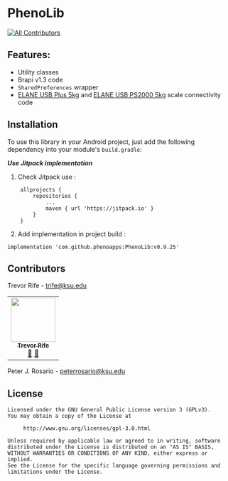 # PhenoLib
<!-- ALL-CONTRIBUTORS-BADGE:START - Do not remove or modify this section -->
[![All Contributors](https://img.shields.io/badge/all_contributors-1-orange.svg?style=flat-square)](#contributors-)
<!-- ALL-CONTRIBUTORS-BADGE:END -->

## Features:

- Utility classes
- Brapi v1.3 code
- `SharedPreferences` wrapper
- [ELANE USB Plus 5kg](http://www.elane.net/index.php?go=usb_plus5kg&category=usb_scales) and [ELANE USB PS2000 5kg](http://www.elane.net/index.php?go=usb_ps2000_5kg&category=usb_scales) scale connectivity code

## Installation

To use this library in your Android project, just add the following dependency into your module's `build.gradle`:

***Use Jitpack implementation***

1. Check Jitpack use :
```
	allprojects {
		repositories {
			...
			maven { url 'https://jitpack.io' }
		}
	}
```

2. Add implementation in project build :
```
implementation 'com.github.phenoapps:PhenoLib:v0.9.25'
```

## Contributors

Trevor Rife - [trife@ksu.edu](mailto:trife@ksu.edu)
<!-- ALL-CONTRIBUTORS-LIST:START - Do not remove or modify this section -->
<!-- prettier-ignore-start -->
<!-- markdownlint-disable -->
<table>
  <tr>
    <td align="center"><a href="https://github.com/trife"><img src="https://avatars.githubusercontent.com/u/1869534?v=4?s=100" width="100px;" alt=""/><br /><sub><b>Trevor Rife</b></sub></a><br /><a href="#projectManagement-trife" title="Project Management">📆</a> <a href="#ideas-trife" title="Ideas, Planning, & Feedback">🤔</a></td>
  </tr>
</table>

<!-- markdownlint-restore -->
<!-- prettier-ignore-end -->

<!-- ALL-CONTRIBUTORS-LIST:END -->
Peter J. Rosario - [peterrosario@ksu.edu](mailto:peterrosario@ksu.edu)

## License

```text
Licensed under the GNU General Public License version 3 (GPLv3).
You may obtain a copy of the License at

     http://www.gnu.org/licenses/gpl-3.0.html

Unless required by applicable law or agreed to in writing, software
distributed under the License is distributed on an "AS IS" BASIS,
WITHOUT WARRANTIES OR CONDITIONS OF ANY KIND, either express or implied.
See the License for the specific language governing permissions and
limitations under the License.
```
